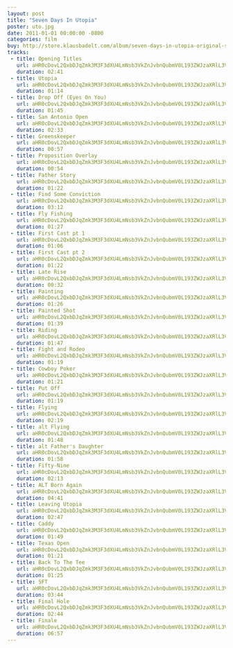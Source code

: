 ```yaml
---
layout: post
title: "Seven Days In Utopia"
poster: uto.jpg
date: 2011-01-01 00:00:00 -0800
categories: film
buy: http://store.klausbadelt.com/album/seven-days-in-utopia-original-score
tracks:
 - title: Opening Titles
   url: aHR0cDovL2QxbDJqZmk3M3F3dXU4LmNsb3VkZnJvbnQubmV0L193ZWJzaXRlL3V0by8wMSBPcGVuaW5nIFRpdGxlcy5tcDM=
   duration: 02:41
 - title: Utopia
   url: aHR0cDovL2QxbDJqZmk3M3F3dXU4LmNsb3VkZnJvbnQubmV0L193ZWJzaXRlL3V0by8wMiBVdG9waWEubXAz
   duration: 01:14
 - title: Drop Off (Eyes On You)
   url: aHR0cDovL2QxbDJqZmk3M3F3dXU4LmNsb3VkZnJvbnQubmV0L193ZWJzaXRlL3V0by8wMyBEcm9wIE9mZiAoRXllcyBPbiBZb3UpLm1wMw==
   duration: 01:45
 - title: San Antonio Open
   url: aHR0cDovL2QxbDJqZmk3M3F3dXU4LmNsb3VkZnJvbnQubmV0L193ZWJzaXRlL3V0by8wNCBTYW4gQW50b25pbyBPcGVuLm1wMw==
   duration: 02:33
 - title: Greenskeeper
   url: aHR0cDovL2QxbDJqZmk3M3F3dXU4LmNsb3VkZnJvbnQubmV0L193ZWJzaXRlL3V0by8wNSBHcmVlbnNrZWVwZXIubXAz
   duration: 00:57
 - title: Proposition Overlay
   url: aHR0cDovL2QxbDJqZmk3M3F3dXU4LmNsb3VkZnJvbnQubmV0L193ZWJzaXRlL3V0by8wNiBQcm9wb3NpdGlvbiBPdmVybGF5Lm1wMw==
   duration: 00:54
 - title: Father Story
   url: aHR0cDovL2QxbDJqZmk3M3F3dXU4LmNsb3VkZnJvbnQubmV0L193ZWJzaXRlL3V0by8wNyBGYXRoZXIgU3RvcnkubXAz
   duration: 01:22
 - title: Find Some Conviction
   url: aHR0cDovL2QxbDJqZmk3M3F3dXU4LmNsb3VkZnJvbnQubmV0L193ZWJzaXRlL3V0by8wOCBGaW5kIFNvbWUgQ29udmljdGlvbi5tcDM=
   duration: 03:12
 - title: Fly Fishing
   url: aHR0cDovL2QxbDJqZmk3M3F3dXU4LmNsb3VkZnJvbnQubmV0L193ZWJzaXRlL3V0by8wOSBGbHkgRmlzaGluZy5tcDM=
   duration: 01:27
 - title: First Cast pt 1
   url: aHR0cDovL2QxbDJqZmk3M3F3dXU4LmNsb3VkZnJvbnQubmV0L193ZWJzaXRlL3V0by8xMCBGaXJzdCBDYXN0IHB0IDEubXAz
   duration: 01:06
 - title: First Cast pt 2
   url: aHR0cDovL2QxbDJqZmk3M3F3dXU4LmNsb3VkZnJvbnQubmV0L193ZWJzaXRlL3V0by8xMSBGaXJzdCBDYXN0IHB0IDIubXAz
   duration: 01:22
 - title: Late Rise
   url: aHR0cDovL2QxbDJqZmk3M3F3dXU4LmNsb3VkZnJvbnQubmV0L193ZWJzaXRlL3V0by8xMiBMYXRlIFJpc2UubXAz
   duration: 00:32
 - title: Painting
   url: aHR0cDovL2QxbDJqZmk3M3F3dXU4LmNsb3VkZnJvbnQubmV0L193ZWJzaXRlL3V0by8xMyBQYWludGluZy5tcDM=
   duration: 01:26
 - title: Painted Shot
   url: aHR0cDovL2QxbDJqZmk3M3F3dXU4LmNsb3VkZnJvbnQubmV0L193ZWJzaXRlL3V0by8xNCBQYWludGVkIFNob3QubXAz
   duration: 01:39
 - title: Riding
   url: aHR0cDovL2QxbDJqZmk3M3F3dXU4LmNsb3VkZnJvbnQubmV0L193ZWJzaXRlL3V0by8xNSBSaWRpbmcubXAz
   duration: 01:47
 - title: Fight and Rodeo
   url: aHR0cDovL2QxbDJqZmk3M3F3dXU4LmNsb3VkZnJvbnQubmV0L193ZWJzaXRlL3V0by8xNiBGaWdodCBhbmQgUm9kZW8ubXAz
   duration: 01:19
 - title: Cowboy Poker
   url: aHR0cDovL2QxbDJqZmk3M3F3dXU4LmNsb3VkZnJvbnQubmV0L193ZWJzaXRlL3V0by8xNyBDb3dib3kgUG9rZXIubXAz
   duration: 01:21
 - title: Put Off
   url: aHR0cDovL2QxbDJqZmk3M3F3dXU4LmNsb3VkZnJvbnQubmV0L193ZWJzaXRlL3V0by8xOCBQdXQgT2ZmLm1wMw==
   duration: 01:19
 - title: Flying
   url: aHR0cDovL2QxbDJqZmk3M3F3dXU4LmNsb3VkZnJvbnQubmV0L193ZWJzaXRlL3V0by8xOSBGbHlpbmcubXAz
   duration: 02:19
 - title: alt Flying
   url: aHR0cDovL2QxbDJqZmk3M3F3dXU4LmNsb3VkZnJvbnQubmV0L193ZWJzaXRlL3V0by8yMCBhbHQgRmx5aW5nLm1wMw==
   duration: 01:48
 - title: alt Father's Daughter
   url: aHR0cDovL2QxbDJqZmk3M3F3dXU4LmNsb3VkZnJvbnQubmV0L193ZWJzaXRlL3V0by8yMSBhbHQgRmF0aGVyJ3MgRGF1Z2h0ZXIubXAz
   duration: 01:58
 - title: Fifty-Nine
   url: aHR0cDovL2QxbDJqZmk3M3F3dXU4LmNsb3VkZnJvbnQubmV0L193ZWJzaXRlL3V0by8yMiBGaWZ0eS1OaW5lLm1wMw==
   duration: 02:13
 - title: ALT Born Again
   url: aHR0cDovL2QxbDJqZmk3M3F3dXU4LmNsb3VkZnJvbnQubmV0L193ZWJzaXRlL3V0by8yMyBBTFQgQm9ybiBBZ2Fpbi5tcDM=
   duration: 04:41
 - title: Leaving Utopia
   url: aHR0cDovL2QxbDJqZmk3M3F3dXU4LmNsb3VkZnJvbnQubmV0L193ZWJzaXRlL3V0by8yNCBMZWF2aW5nIFV0b3BpYS5tcDM=
   duration: 02:47
 - title: Caddy
   url: aHR0cDovL2QxbDJqZmk3M3F3dXU4LmNsb3VkZnJvbnQubmV0L193ZWJzaXRlL3V0by8yNSBDYWRkeS5tcDM=
   duration: 01:49
 - title: Texas Open
   url: aHR0cDovL2QxbDJqZmk3M3F3dXU4LmNsb3VkZnJvbnQubmV0L193ZWJzaXRlL3V0by8yNiBUZXhhcyBPcGVuLm1wMw==
   duration: 01:21
 - title: Back To The Tee
   url: aHR0cDovL2QxbDJqZmk3M3F3dXU4LmNsb3VkZnJvbnQubmV0L193ZWJzaXRlL3V0by8yNyBCYWNrIFRvIFRoZSBUZWUubXAz
   duration: 01:25
 - title: SFT
   url: aHR0cDovL2QxbDJqZmk3M3F3dXU4LmNsb3VkZnJvbnQubmV0L193ZWJzaXRlL3V0by8yOCBTRlQubXAz
   duration: 03:44
 - title: Final Hole
   url: aHR0cDovL2QxbDJqZmk3M3F3dXU4LmNsb3VkZnJvbnQubmV0L193ZWJzaXRlL3V0by8yOSBGaW5hbCBIb2xlLm1wMw==
   duration: 02:44
 - title: Finale
   url: aHR0cDovL2QxbDJqZmk3M3F3dXU4LmNsb3VkZnJvbnQubmV0L193ZWJzaXRlL3V0by8zMCBGaW5hbGUubXAz
   duration: 06:57
---
```

